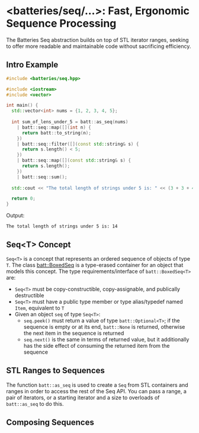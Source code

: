 # &lt;batteries/seq/...&gt;: Fast, Ergonomic Sequence Processing

The Batteries Seq abstraction builds on top of STL iterator ranges, seeking to offer more readable and maintainable code without sacrificing efficiency.

## Intro Example

```c++
#include <batteries/seq.hpp>

#include <iostream>
#include <vector>

int main() {
  std::vector<int> nums = {1, 2, 3, 4, 5};
  
  int sum_of_lens_under_5 = batt::as_seq(nums) 
    | batt::seq::map([](int n) {
      return batt::to_string(n);
    })
    | batt::seq::filter([](const std::string& s) {
      return s.length() < 5;
    })
    | batt::seq::map([](const std::string& s) {
      return s.length();
    }) 
    | batt::seq::sum();
    
  std::cout << "The total length of strings under 5 is: " << (3 + 3 + 4 + 4) << std::endl;

  return 0;
}
```

Output:

```
The total length of strings under 5 is: 14
```

## Seq&lt;T&gt; Concept

`Seq<T>` is a concept that represents an ordered sequence of objects of type `T`.  The class [batt::BoxedSeq<T>](/) is a type-erased container for an object that models this concept.  The type requirements/interface of `batt::BoxedSeq<T>` are:

 - `Seq<T>` must be copy-constructible, copy-assignable, and publically destructible
 - `Seq<T>` must have a public type member or type alias/typedef named `Item`, equivalent to `T`
 - Given an object `seq` of type `Seq<T>`:
   - `seq.peek()` must return a value of type `batt::Optional<T>`; if the sequence is empty or at its end, `batt::None` is returned, otherwise the next item in the sequence is returned
   - `seq.next()` is the same in terms of returned value, but it additionally has the side effect of consuming the returned item from the sequence

## STL Ranges to Sequences

The function `batt::as_seq` is used to create a `Seq` from STL containers and ranges in order to access the rest of the Seq API.  You can pass a range, a pair of iterators, or a starting iterator and a size to overloads of `batt::as_seq` to do this.

## Composing Sequences
